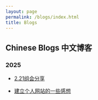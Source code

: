 ```yaml
---
layout: page
permalink: /blogs/index.html
title: Blogs
---
```


## Chinese Blogs 中文博客

### 2025

- [2.21组会分享](http://zhangyuyang.top/blogs/2.21share)

- [建立个人网站的一些感想](http://zhangyuyang.top/blogs/1st_setup)
